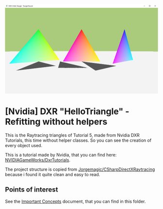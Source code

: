 ![Screenshot of Dx12 basic triangle using Raytracing on a Perspective Camera and with Per Instance Data](ReadmeMedia/screenshot.png)

# [Nvidia] DXR "HelloTriangle" - Refitting without helpers
This is the Raytracing triangles of Tutorial 5, made from Nvidia DXR Tutorials, this time without helper classes. So you can see the creation of every object used.

This is a tutorial made by Nvidia, that you can find here: [NVIDIAGameWorks/DxrTutorials](https://github.com/NVIDIAGameWorks/DxrTutorials).

The project structure is copied from [Jorgemagic/CSharpDirectXRaytracing](https://github.com/Jorgemagic/CSharpDirectXRaytracing) because i found it quite clean and easy to read.

## Points of interest
See the [Important Concepts](CONCEPTS.md) document, that you can find in this folder.
